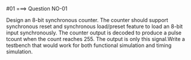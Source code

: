 


#01 ===>  Question NO-01


Design an 8-bit synchronous counter. The counter should support synchronous reset 
and synchronous load/preset feature to load an 8-bit input synchronously. The counter 
output is decoded to produce a pulse tcount when the count reaches 255. The output is 
only this signal.Write a testbench that would work for both functional simulation and timing simulation.

